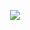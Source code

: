<p align=center> <img src=https://komarev.com/ghpvc/?username=5th-child&color=86c08b&style=flat-square&label=🍀>
